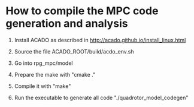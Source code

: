 # How to compile the MPC code generation and analysis

1. Install ACADO as described in http://acado.github.io/install_linux.html

2. Source the file ACADO_ROOT/build/acdo_env.sh

3. Go into rpg_mpc/model

4. Prepare the make with "cmake ."

5. Compile it with "make"

6. Run the executable to generate all code "./quadrotor_model_codegen"